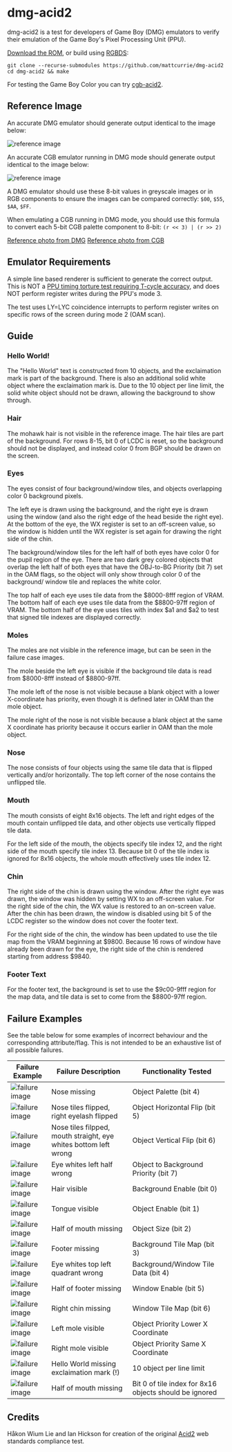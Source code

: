 # dmg-acid2
dmg-acid2 is a test for developers of Game Boy (DMG) emulators to verify their
emulation of the Game Boy's Pixel Processing Unit (PPU).

[Download the ROM](https://github.com/mattcurrie/dmg-acid2/releases/download/v1.0/dmg-acid2.gb),
or build using [RGBDS](https://github.com/rednex/rgbds):

```
git clone --recurse-submodules https://github.com/mattcurrie/dmg-acid2
cd dmg-acid2 && make
```

For testing the Game Boy Color you can try [cgb-acid2](https://github.com/mattcurrie/cgb-acid2).

## Reference Image
An accurate DMG emulator should generate output identical to the image below:

![reference image](img/reference-dmg.png)

An accurate CGB emulator running in DMG mode should generate output identical
to the image below:

![reference image](img/reference-cgb.png)

A DMG emulator should use these 8-bit values in greyscale images or in RGB
components to ensure the images can be compared correctly: 
`$00`, `$55`, `$AA`, `$FF`.

When emulating a CGB running in DMG mode, you should use this formula to
convert each 5-bit CGB palette component to 8-bit: 
`(r << 3) | (r >> 2)`

[Reference photo from DMG](https://github.com/mattcurrie/dmg-acid2/raw/master/img/photo-dmg.jpg) 
[Reference photo from CGB](https://github.com/mattcurrie/dmg-acid2/raw/master/img/photo-cgb.jpg)

## Emulator Requirements
A simple line based renderer is sufficient to generate the correct output. This
is NOT a [PPU timing torture test requiring T-cycle accuracy](https://github.com/mattcurrie/mealybug-tearoom-tests),
and does NOT perform register writes during the PPU's mode 3.

The test uses LY=LYC coincidence interrupts to perform register writes on
specific rows of the screen during mode 2 (OAM scan).

## Guide

### Hello World!
The "Hello World" text is constructed from 10 objects, and the exclaimation
mark is part of the background. There is also an additional solid white object
where the exclaimation mark is. Due to the 10 object per line limit, the solid
white object should not be drawn, allowing the background to show through.

### Hair
The mohawk hair is not visible in the reference image. The hair tiles are 
part of the background. For rows 8-15, bit 0 of LCDC is reset, so the
background should not be displayed, and instead color 0 from BGP should be
drawn on the screen.

### Eyes
The eyes consist of four background/window tiles, and objects overlapping color
0 background pixels.

The left eye is drawn using the background, and the right eye is drawn using
the window (and also the right edge of the head beside the right eye). At the
bottom of the eye, the WX register is set to an off-screen value, so the window
is hidden until the WX register is set again for drawing the right side of the
chin.

The background/window tiles for the left half of both eyes have color 0 for the
pupil region of the eye. There are two dark grey colored objects that overlap
the left half of both eyes that have the OBJ-to-BG Priority (bit 7) set in the
OAM flags, so the object will only show through color 0 of the background/
window tile and replaces the white color.

The top half of each eye uses tile data from the $8000-8fff region of VRAM. The
bottom half of each eye uses tile data from the $8800-97ff region of VRAM. 
The bottom half of the eye uses tiles with index $a1 and $a2 to test that
signed tile indexes are displayed correctly.

### Moles
The moles are not visible in the reference image, but can be seen in the
failure case images.

The mole beside the left eye is visible if the background tile data is read 
from $8000-8fff instead of $8800-97ff.

The mole left of the nose is not visible because a blank object with a lower
X-coordinate has priority, even though it is defined later in OAM than the mole
object.

The mole right of the nose is not visible because a blank object at the same X
coordinate has priority because it occurs earlier in OAM than the mole object.

### Nose
The nose consists of four objects using the same tile data that is flipped
vertically and/or horizontally. The top left corner of the nose contains the
unflipped tile.

### Mouth
The mouth consists of eight 8x16 objects. The left and right edges of the mouth
contain unflipped tile data, and other objects use vertically flipped tile
data.

For the left side of the mouth, the objects specify tile index 12, and the right
side of the mouth specify tile index 13. Because bit 0 of the tile index is
ignored for 8x16 objects, the whole mouth effectively uses tile index 12.

### Chin
The right side of the chin is drawn using the window. After the right eye was
drawn, the window was hidden by setting WX to an off-screen value. For the
right side of the chin, the WX value is restored to an on-screen value. After
the chin has been drawn, the window is disabled using bit 5 of the LCDC
register so the window does not cover the footer text.

For the right side of the chin, the window has been updated to use the tile map
from the VRAM beginning at $9800.  Because 16 rows of window have already been
drawn for the eye, the right side of the chin is rendered starting from address
$9840.

### Footer Text
For the footer text, the background is set to use the $9c00-9fff region for
the map data, and tile data is set to come from the $8800-97ff region.

## Failure Examples
See the table below for some examples of incorrect behaviour and the
corresponding attribute/flag. This is not intended to be an exhaustive list of
all possible failures.

| Failure Example | Failure Description | Functionality Tested |
| --------------- | ------------------- | -------------------- |
| ![failure image](img/failures/obj-palette.png) | Nose missing | Object Palette (bit 4) |
| ![failure image](img/failures/obj-horizontal-flip.png) | Nose tiles flipped, right eyelash flipped | Object Horizontal Flip (bit 5) |
| ![failure image](img/failures/obj-vertical-flip.png) | Nose tiles filpped, mouth straight, eye whites bottom left wrong | Object Vertical Flip (bit 6) |
| ![failure image](img/failures/obj-to-bg-priority.png) | Eye whites left half wrong | Object to Background Priority (bit 7) |
| ![failure image](img/failures/bg-enable.png) | Hair visible | Background Enable (bit 0) |
| ![failure image](img/failures/obj-enable.png) | Tongue visible | Object Enable (bit 1) |
| ![failure image](img/failures/obj-size.png) | Half of mouth missing | Object Size (bit 2) |
| ![failure image](img/failures/bg-map.png) | Footer missing | Background Tile Map (bit 3) |
| ![failure image](img/failures/tile-sel.png) | Eye whites top left quadrant wrong | Background/Window Tile Data (bit 4) |
| ![failure image](img/failures/win-enable.png) | Half of footer missing | Window Enable (bit 5) |
| ![failure image](img/failures/win-map.png) | Right chin missing | Window Tile Map (bit 6) |
| ![failure image](img/failures/obj-priority-lower-x.png) | Left mole visible | Object Priority Lower X Coordinate |
| ![failure image](img/failures/obj-priority-same-x.png) | Right mole visible | Object Priority Same X Coordinate |
| ![failure image](img/failures/10-obj-limit.png) | Hello World missing exclaimation mark (!) | 10 object per line limit |
| ![failure image](img/failures/8x16-obj-tile-index-bit-0.png) | Half of mouth missing | Bit 0 of tile index for 8x16 objects should be ignored |

## Credits
Håkon Wium Lie and Ian Hickson for creation of the original 
[Acid2](http://www.acidtests.org/) web standards compliance test.
